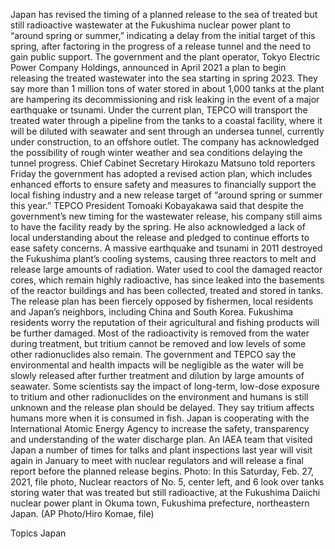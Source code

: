Japan has revised the timing of a planned release to the sea of treated but still radioactive wastewater at the Fukushima nuclear power plant to “around spring or summer,” indicating a delay from the initial target of this spring, after factoring in the progress of a release tunnel and the need to gain public support.
The government and the plant operator, Tokyo Electric Power Company Holdings, announced in April 2021 a plan to begin releasing the treated wastewater into the sea starting in spring 2023. They say more than 1 million tons of water stored in about 1,000 tanks at the plant are hampering its decommissioning and risk leaking in the event of a major earthquake or tsunami.
Under the current plan, TEPCO will transport the treated water through a pipeline from the tanks to a coastal facility, where it will be diluted with seawater and sent through an undersea tunnel, currently under construction, to an offshore outlet. The company has acknowledged the possibility of rough winter weather and sea conditions delaying the tunnel progress.
Chief Cabinet Secretary Hirokazu Matsuno told reporters Friday the government has adopted a revised action plan, which includes enhanced efforts to ensure safety and measures to financially support the local fishing industry and a new release target of “around spring or summer this year.”
TEPCO President Tomoaki Kobayakawa said that despite the government’s new timing for the wastewater release, his company still aims to have the facility ready by the spring. He also acknowledged a lack of local understanding about the release and pledged to continue efforts to ease safety concerns.
A massive earthquake and tsunami in 2011 destroyed the Fukushima plant’s cooling systems, causing three reactors to melt and release large amounts of radiation. Water used to cool the damaged reactor cores, which remain highly radioactive, has since leaked into the basements of the reactor buildings and has been collected, treated and stored in tanks.
The release plan has been fiercely opposed by fishermen, local residents and Japan’s neighbors, including China and South Korea. Fukushima residents worry the reputation of their agricultural and fishing products will be further damaged.
Most of the radioactivity is removed from the water during treatment, but tritium cannot be removed and low levels of some other radionuclides also remain. The government and TEPCO say the environmental and health impacts will be negligible as the water will be slowly released after further treatment and dilution by large amounts of seawater.
Some scientists say the impact of long-term, low-dose exposure to tritium and other radionuclides on the environment and humans is still unknown and the release plan should be delayed. They say tritium affects humans more when it is consumed in fish.
Japan is cooperating with the International Atomic Energy Agency to increase the safety, transparency and understanding of the water discharge plan. An IAEA team that visited Japan a number of times for talks and plant inspections last year will visit again in January to meet with nuclear regulators and will release a final report before the planned release begins.
Photo: In this Saturday, Feb. 27, 2021, file photo, Nuclear reactors of No. 5, center left, and 6 look over tanks storing water that was treated but still radioactive, at the Fukushima Daiichi nuclear power plant in Okuma town, Fukushima prefecture, northeastern Japan. (AP Photo/Hiro Komae, file)

Topics
Japan
